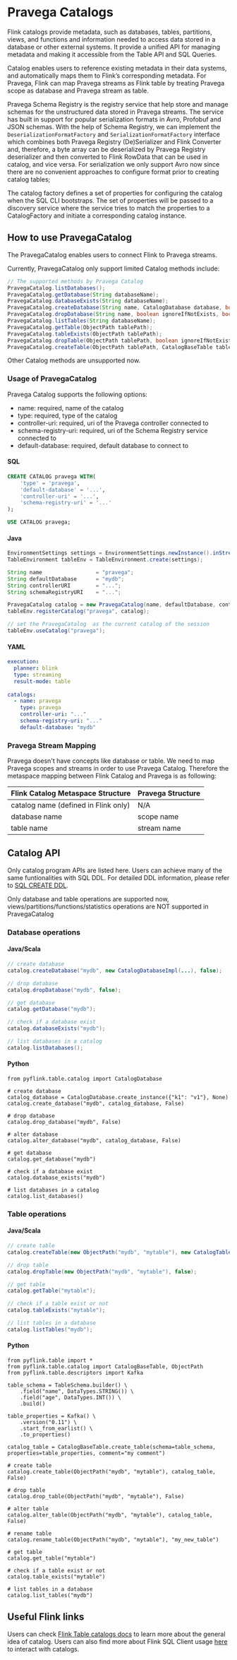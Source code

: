 <!--
Copyright (c) Dell Inc., or its subsidiaries. All Rights Reserved.

Licensed under the Apache License, Version 2.0 (the "License");
you may not use this file except in compliance with the License.
You may obtain a copy of the License at

    http://www.apache.org/licenses/LICENSE-2.0
-->

# Pravega Catalogs

Flink catalogs provide metadata, such as databases, tables, partitions, views, and functions and information needed to access data stored in a database or other external systems. It provide a unified API for managing metadata and making it accessible from the Table API and SQL Queries.

Catalog enables users to reference existing metadata in their data systems, and automatically maps them to Flink’s corresponding metadata. For Pravega, Flink can map Pravega streams as Flink table by treating Pravega scope as database and Pravega stream as table.

Pravega Schema Registry is the registry service that help store and manage schemas for the unstructured data stored in Pravega streams. The service has built in support for popular serialization formats in Avro, Profobuf and JSON schemas. With the help of Schema Registry, we can implement the `DeserializationFormatFactory` and `SerializationFormatFactory` interface which combines both Pravega Registry (De)Serializer and Flink Converter and, therefore, a byte array can be deserialized by Pravega Registry deserializer and then converted to Flink RowData that can be used in catalog, and vice versa. For serialization we only support Avro now since there are no convenient approaches to configure format prior to creating catalog tables;

The catalog factory defines a set of properties for configuring the catalog when the SQL CLI bootstraps. The set of properties will be passed to a discovery service where the service tries to match the properties to a CatalogFactory and initiate a corresponding catalog instance.

## How to use PravegaCatalog

The PravegaCatalog enables users to connect Flink to Pravega streams.

Currently, PravegaCatalog only support limited Catalog methods include:

```java
// The supported methods by Pravega Catalog
PravegaCatalog.listDatabases();
PravegaCatalog.getDatabase(String databaseName);
PravegaCatalog.databaseExists(String databaseName);
PravegaCatalog.createDatabase(String name, CatalogDatabase database, boolean ignoreIfExists);
PravegaCatalog.dropDatabase(String name, boolean ignoreIfNotExists, boolean cascade);
PravegaCatalog.listTables(String databaseName);
PravegaCatalog.getTable(ObjectPath tablePath);
PravegaCatalog.tableExists(ObjectPath tablePath);
PravegaCatalog.dropTable(ObjectPath tablePath, boolean ignoreIfNotExists);
PravegaCatalog.createTable(ObjectPath tablePath, CatalogBaseTable table, boolean ignoreIfExists);
```
Other Catalog methods are unsupported now.

### Usage of PravegaCatalog
Pravega Catalog supports the following options:

- name: required, name of the catalog
- type: required, type of the catalog
- controller-uri: required, uri of the Pravega controller connected to
- schema-registry-uri: required, uri of the Schema Registry service connected to
- default-database: required, default database to connect to

#### SQL
```sql
CREATE CATALOG pravega WITH(
    'type' = 'pravega',
    'default-database' = '...',
    'controller-uri' = '...',
    'schema-registry-uri' = '...'
);

USE CATALOG pravega;
```

#### Java
```java
EnvironmentSettings settings = EnvironmentSettings.newInstance().inStreamingMode().build();
TableEnvironment tableEnv = TableEnvironment.create(settings);

String name                 = "pravega";
String defaultDatabase      = "mydb";
String controllerURI        = "...";
String schemaRegistryURI    = "...";

PravegaCatalog catalog = new PravegaCatalog(name, defaultDatabase, controllerURI, schemaRegistryURI);
tableEnv.registerCatalog("pravega", catalog);

// set the PravegaCatalog  as the current catalog of the session
tableEnv.useCatalog("pravega");
```

#### YAML
```yaml
execution:
  planner: blink
  type: streaming
  result-mode: table
 
catalogs:
  - name: pravega
    type: pravega
    controller-uri: "..."
    schema-registry-uri: "..."
    default-database: "mydb"
```

### Pravega Stream Mapping
Pravega doesn't have concepts like database or table. We need to map Pravega scopes and streams in order to use Pravega Catalog.
Therefore the metaspace mapping between Flink Catalog and Pravega is as following:

| Flink Catalog Metaspace Structure    | Pravega Structure |
|--------------------------------------|-------------------|
| catalog name (defined in Flink only) | N/A               |
| database name                        | scope name        |
| table name                           | stream name       |


## Catalog API
Only catalog program APIs are listed here. Users can achieve many of the same funtionalities with SQL DDL. For detailed DDL information, please refer to [SQL CREATE DDL](https://ci.apache.org/projects/flink/flink-docs-release-1.12/dev/table/sql/create.html).

Only database and table operations are supported now, views/partitions/functions/statistics operations are NOT supported in PravegaCatalog

### Database operations
#### Java/Scala
```java
// create database
catalog.createDatabase("mydb", new CatalogDatabaseImpl(...), false);

// drop database
catalog.dropDatabase("mydb", false);

// get database
catalog.getDatabase("mydb");

// check if a database exist
catalog.databaseExists("mydb");

// list databases in a catalog
catalog.listDatabases();
```
#### Python
```
from pyflink.table.catalog import CatalogDatabase

# create database
catalog_database = CatalogDatabase.create_instance({"k1": "v1"}, None)
catalog.create_database("mydb", catalog_database, False)

# drop database
catalog.drop_database("mydb", False)

# alter database
catalog.alter_database("mydb", catalog_database, False)

# get database
catalog.get_database("mydb")

# check if a database exist
catalog.database_exists("mydb")

# list databases in a catalog
catalog.list_databases()
```
### Table operations
#### Java/Scala
```java
// create table
catalog.createTable(new ObjectPath("mydb", "mytable"), new CatalogTableImpl(...), false);

// drop table
catalog.dropTable(new ObjectPath("mydb", "mytable"), false);

// get table
catalog.getTable("mytable");

// check if a table exist or not
catalog.tableExists("mytable");

// list tables in a database
catalog.listTables("mydb");
```
#### Python
```
from pyflink.table import *
from pyflink.table.catalog import CatalogBaseTable, ObjectPath
from pyflink.table.descriptors import Kafka

table_schema = TableSchema.builder() \
    .field("name", DataTypes.STRING()) \
    .field("age", DataTypes.INT()) \
    .build()

table_properties = Kafka() \
    .version("0.11") \
    .start_from_earlist() \
    .to_properties()

catalog_table = CatalogBaseTable.create_table(schema=table_schema, properties=table_properties, comment="my comment")

# create table
catalog.create_table(ObjectPath("mydb", "mytable"), catalog_table, False)

# drop table
catalog.drop_table(ObjectPath("mydb", "mytable"), False)

# alter table
catalog.alter_table(ObjectPath("mydb", "mytable"), catalog_table, False)

# rename table
catalog.rename_table(ObjectPath("mydb", "mytable"), "my_new_table")

# get table
catalog.get_table("mytable")

# check if a table exist or not
catalog.table_exists("mytable")

# list tables in a database
catalog.list_tables("mydb")
```

## Useful Flink links
Users can check [Flink Table catalogs docs](https://ci.apache.org/projects/flink/flink-docs-release-1.12/dev/table/catalogs.html) to learn more about the general idea of catalog. Users can also find more about Flink SQL Client usage [here](https://ci.apache.org/projects/flink/flink-docs-release-1.12/dev/table/sqlClient.html) to interact with catalogs.